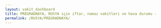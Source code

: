 ```yaml
---
layout: vakit_dashboard
title: PREGRADNAYA, RUSYA için iftar, namaz vakitleri ve hava durumu - ilçe/eyalet seç
permalink: /RUSYA/PREGRADNAYA/
---
```


<script type="text/javascript">
  var GLOBAL_COUNTRY = 'RUSYA';
  var GLOBAL_CITY = 'PREGRADNAYA';
  var GLOBAL_STATE = '';
  var lat = 72;
  var lon = 21;
</script>
